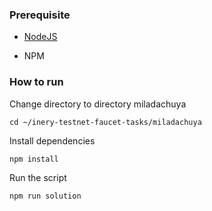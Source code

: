 ### Prerequisite

- [NodeJS](https://nodejs.org/en/)

- NPM



### How to run

Change directory to directory miladachuya

```shell
cd ~/inery-testnet-faucet-tasks/miladachuya
```


Install dependencies

```shell
npm install
```



Run the script

```
npm run solution
```
